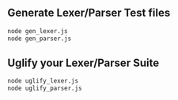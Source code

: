 ## Generate Lexer/Parser Test files
```bash
node gen_lexer.js
node gen_parser.js
```

## Uglify your Lexer/Parser Suite
```bash
node uglify_lexer.js
node uglify_parser.js
```